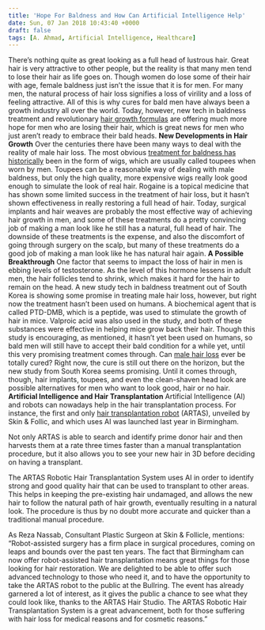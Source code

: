 ```yaml
---
title: 'Hope For Baldness and How Can Artificial Intelligence Help'
date: Sun, 07 Jan 2018 10:43:40 +0000
draft: false
tags: [A. Ahmad, Artificial Intelligence, Healthcare]
---
```


There’s nothing quite as great looking as a full head of lustrous hair. Great hair is very attractive to other people, but the reality is that many men tend to lose their hair as life goes on. Though women do lose some of their hair with age, female baldness just isn’t the issue that it is for men. For many men, the natural process of hair loss signifies a loss of virility and a loss of feeling attractive. All of this is why cures for bald men have always been a growth industry all over the world. Today, however, new tech in baldness treatment and revolutionary [hair growth formulas](https://www.scalpmed.com/) are offering much more hope for men who are losing their hair, which is great news for men who just aren’t ready to embrace their bald heads. **New Developments in Hair Growth** Over the centuries there have been many ways to deal with the reality of male hair loss. The most obvious [treatment for baldness has historically](http://www.alopeciaworld.com/profiles/blogs/men-s-baldness-in-history) been in the form of wigs, which are usually called toupees when worn by men. Toupees can be a reasonable way of dealing with male baldness, but only the high quality, more expensive wigs really look good enough to simulate the look of real hair. Rogaine is a topical medicine that has shown some limited success in the treatment of hair loss, but it hasn’t shown effectiveness in really restoring a full head of hair. Today, surgical implants and hair weaves are probably the most effective way of achieving hair growth in men, and some of these treatments do a pretty convincing job of making a man look like he still has a natural, full head of hair. The downside of these treatments is the expense, and also the discomfort of going through surgery on the scalp, but many of these treatments do a good job of making a man look like he has natural hair again. **A Possible Breakthrough** One factor that seems to impact the loss of hair in men is ebbing levels of testosterone. As the level of this hormone lessens in adult men, the hair follicles tend to shrink, which makes it hard for the hair to remain on the head. A new study tech in baldness treatment out of South Korea is showing some promise in treating male hair loss, however, but right now the treatment hasn’t been used on humans. A biochemical agent that is called PTD-DMB, which is a peptide, was used to stimulate the growth of hair in mice. Valproic acid was also used in the study, and both of these substances were effective in helping mice grow back their hair. Though this study is encouraging, as mentioned, it hasn’t yet been used on humans, so bald men will still have to accept their bald condition for a while yet, until this very promising treatment comes through. Can [male hair loss](https://www.healthcareguys.com/2017/10/28/bald-in-america/) ever be totally cured? Right now, the cure is still out there on the horizon, but the new study from South Korea seems promising. Until it comes through, though, hair implants, toupees, and even the clean-shaven head look are possible alternatives for men who want to look good, hair or no hair. **Artificial Intelligence and Hair Transplantation** Artificial Intelligence (AI) and robots can nowadays help in the hair transplantation process. For instance, the first and only [hair transplantation robot](https://bdaily.co.uk/articles/2016/10/17/artificial-intelligence-hair-transplant-robot-launched-in-birmingham) (ARTAS), unveiled by Skin & Follic, and which uses AI was launched last year in Birmingham. 

Not only ARTAS is able to search and identify prime donor hair and then harvests them at a rate three times faster than a manual transplantation procedure, but it also allows you to see your new hair in 3D before deciding on having a transplant. 

The ARTAS Robotic Hair Transplantation System uses AI in order to identify strong and good quality hair that can be used to transplant to other areas. This helps in keeping the pre-existing hair undamaged, and allows the new hair to follow the natural path of hair growth, eventually resulting in a natural look. The procedure is thus by no doubt more accurate and quicker than a traditional manual procedure.

As Reza Nassab, Consultant Plastic Surgeon at Skin & Follicle, mentions: “Robot-assisted surgery has a firm place in surgical procedures, coming on leaps and bounds over the past ten years. The fact that Birmingham can now offer robot-assisted hair transplantation means great things for those looking for hair restoration. We are delighted to be able to offer such advanced technology to those who need it, and to have the opportunity to take the ARTAS robot to the public at the Bullring. The event has already garnered a lot of interest, as it gives the public a chance to see what they could look like, thanks to the ARTAS Hair Studio. The ARTAS Robotic Hair Transplantation System is a great advancement, both for those suffering with hair loss for medical reasons and for cosmetic reasons.”